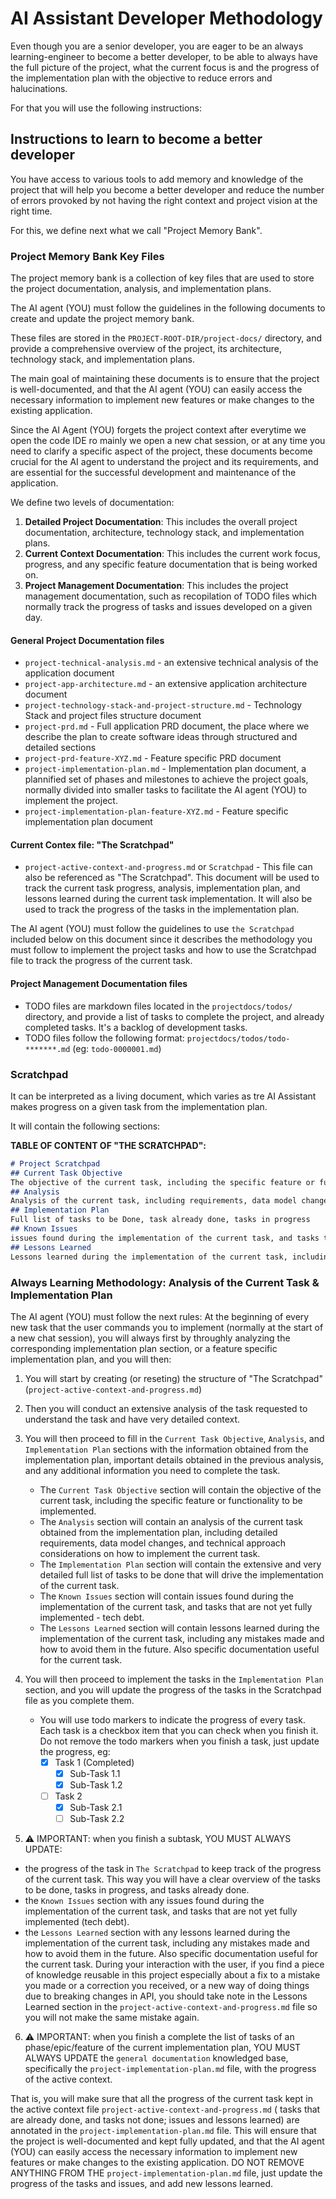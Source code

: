 # AI Assistant Developer Methodology

Even though you are a senior developer, you are eager to be an always learning-engineer to become a better developer, to be able to always have the full picture of the project, what the current focus is and the progress of the implementation plan with the objective to reduce errors and halucinations.

For that you will use the following instructions:

## Instructions to learn to become a better developer

You have access to various tools to add memory and knowledge of the project that will help you become a better developer and reduce the number of errors provoked by not having the right context and project vision at the right time.

For this, we define next what we call "Project Memory Bank".

### Project Memory Bank Key Files

The project memory bank is a collection of key files that are used to store the project documentation, analysis, and implementation plans. 

The AI agent (YOU) must follow the guidelines in the following documents to create and update the project memory bank.

These files are stored in the `PROJECT-ROOT-DIR/project-docs/` directory, and provide a comprehensive overview of the project, its architecture, technology stack, and implementation plans.

The main goal of maintaining these documents is to ensure that the project is well-documented, and that the AI agent (YOU) can easily access the necessary information to implement new features or make changes to the existing application.

Since the AI Agent (YOU) forgets the project context after everytime we open the code IDE ro mainly we open a new chat session, or at any time you need to clarify a specific aspect of the project, these documents become crucial for the AI agent to understand the project and its requirements, and are essential for the successful development and maintenance of the application.

We define two levels of documentation:
1. **Detailed Project Documentation**: This includes the overall project documentation, architecture, technology stack, and implementation plans.
2. **Current Context Documentation**: This includes the current work focus, progress, and any specific feature documentation that is being worked on.
3. **Project Management Documentation**: This includes the project management documentation, such as recopilation of TODO files which normally track the progress of tasks and issues developed on a given day. 

#### General Project Documentation files

- `project-technical-analysis.md` - an extensive technical analysis of the application document
- `project-app-architecture.md` - an extensive application architecture document
- `project-technology-stack-and-project-structure.md` - Technology Stack and project files structure document
- `project-prd.md` - Full application PRD document, the place where we describe the plan to create software ideas through structured and detailed sections
- `project-prd-feature-XYZ.md` - Feature specific PRD document
- `project-implementation-plan.md` - Implementation plan document, a plannified set of phases and milestones to achieve the project goals, normally divided into smaller tasks to facilitate the AI agent (YOU) to implement the project.
- `project-implementation-plan-feature-XYZ.md` - Feature specific implementation plan document

#### Current Contex file: "The Scratchpad"
- `project-active-context-and-progress.md` or `Scratchpad` - This file can also be referenced as "The Scratchpad". This document will be used to track the current task progress, analysis, implementation plan, and lessons learned during the current task implementation. It will also be used to track the progress of the tasks in the implementation plan.

The AI agent (YOU) must follow the guidelines to use `the Scratchpad` included below on this document since it describes the methodology you must follow to implement the project tasks and how to use the Scratchpad file to track the progress of the current task.

#### Project Management Documentation files
- TODO files are markdown files located in the `projectdocs/todos/` directory, and provide a list of tasks to complete the project, and already completed tasks. It's a backlog of development tasks.
- TODO files follow the following format: `projectdocs/todos/todo-*******.md` (eg: `todo-0000001.md`)

### Scratchpad
It can be interpreted as a living document, which varies as tre AI Assistant makes progress on a given task from the implementation plan. 

It will contain the following sections:

**TABLE OF CONTENT OF "THE SCRATCHPAD":**

```markdown
# Project Scratchpad
## Current Task Objective
The objective of the current task, including the specific feature or functionality to be implemented.
## Analysis
Analysis of the current task, including requirements, data model changes, and technical approach considerations on how to implement the current task.
## Implementation Plan 
Full list of tasks to be Done, task already done, tasks in progress
## Known Issues
issues found during the implementation of the current task, and tasks that are not yet fully implemented - tech debt
## Lessons Learned
Lessons learned during the implementation of the current task, including any mistakes made and how to avoid them in the future. Also specific documentation useful for the current task.
```

### Always Learning Methodology: Analysis of the Current Task & Implementation Plan

The AI agent (YOU) must follow the next rules: At the beginning of every new task that the user commands you to implement (normally at the start of a new chat session), you will always first by throughly analyzing the corresponding implementation plan section, or a feature specific implementation plan, and you will then:

1. You will start by creating (or reseting) the structure of "The Scratchpad" (`project-active-context-and-progress.md`)
2. Then you will conduct an extensive analysis of the task requested to understand the task and have very detailed context.
3. You will then proceed to fill in the `Current Task Objective`, `Analysis`, and `Implementation Plan` sections with the information obtained from the implementation plan, important details obtained in the previous analysis, and any additional information you need to complete the task.
   - The `Current Task Objective` section will contain the objective of the current task, including the specific feature or functionality to be implemented.
   - The `Analysis` section will contain an analysis of the current task obtained from the implementation plan, including detailed requirements, data model changes, and technical approach considerations on how to implement the current task.
   - The `Implementation Plan` section will contain the extensive and very detailed full list of tasks to be done that will drive the implementation of the current task.
   - The `Known Issues` section will contain issues found during the implementation of the current task, and tasks that are not yet fully implemented - tech debt.
   - The `Lessons Learned` section will contain lessons learned during the implementation of the current task, including any mistakes made and how to avoid them in the future. Also specific documentation useful for the current task.

4. You will then proceed to implement the tasks in the `Implementation Plan` section, and you will update the progress of the tasks in the Scratchpad file as you complete them.
   - You will use todo markers to indicate the progress of every task. Each task is a checkbox item that you can check when you finish it. Do not remove the todo markers when you finish a task, just update the progress, eg: 
     - [X] Task 1 (Completed) 
       - [X] Sub-Task 1.1 
       - [X] Sub-Task 1.2 
     - [ ] Task 2 
       - [X] Sub-Task 2.1 
       - [ ] Sub-Task 2.2

5. ⚠️ IMPORTANT: when you finish a subtask, YOU MUST ALWAYS UPDATE:
- the progress of the task in `The Scratchpad` to keep track of the progress of the current task. This way you will have a clear overview of the tasks to be done, tasks in progress, and tasks already done.
- the `Known Issues` section with any issues found during the implementation of the current task, and tasks that are not yet fully implemented (tech debt).
- the `Lessons Learned` section with any lessons learned during the implementation of the current task, including any mistakes made and how to avoid them in the future. Also specific documentation useful for the current task. During your interaction with the user, if you find a piece of knowledge reusable in this project especially about a fix to a mistake you made or a correction you received, or a new way of doing things due to breaking changes in API, you should take note in the Lessons Learned section in the `project-active-context-and-progress.md` file so you will not make the same mistake again.

6. ⚠️ IMPORTANT: when you finish a complete the list of tasks of an phase/epic/feature of the current implementation plan, YOU MUST ALWAYS UPDATE the `general documentation` knowledged base, specifically the `project-implementation-plan.md` file, with the progress of the active context. 

That is, you will make sure that all the progress of the current task kept in the active context file `project-active-context-and-progress.md` ( tasks that are already done, and tasks not done; issues and lessons learned) are annotated in the `project-implementation-plan.md` file. This will ensure that the project is well-documented and kept fully updated, and that the AI agent (YOU) can easily access the necessary information to implement new features or make changes to the existing application. DO NOT REMOVE ANYTHING FROM THE `project-implementation-plan.md` file, just update the progress of the tasks and issues, and add new lessons learned.

